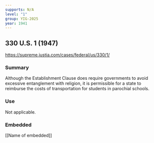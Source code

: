 ```yaml
---
supports: N/A
level: "1"
group: YIG-2025
year: 1941
---
```

## 330 U.S. 1 (1947)

https://supreme.justia.com/cases/federal/us/330/1/

### Summary

Although the Establishment Clause does require governments to avoid excessive entanglement with religion, it is permissible for a state to reimburse the costs of transportation for students in parochial schools.

### Use

Not applicable.

### Embedded

[[Name of embedded]]